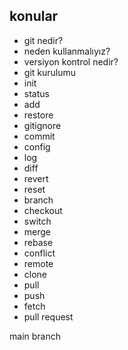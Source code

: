 ## konular
- git nedir?
- neden kullanmalıyız?
- versiyon kontrol nedir?
- git kurulumu
- init
- status
- add
- restore
- gitignore
- commit
- config
- log
- diff
- revert
- reset
- branch
- checkout
- switch
- merge
- rebase
- conflict
- remote
- clone
- pull
- push
- fetch
- pull request

main branch
